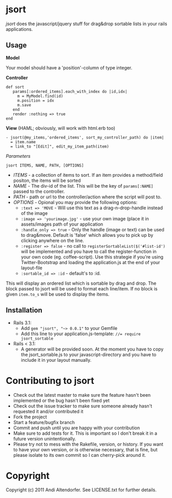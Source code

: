 jsort
=====

_jsort_ does the javascript/jquery stuff for drag&drop sortable lists in your rails applications.


Usage
-----

**Model**

  Your model should have a 'position'-column of type integer.

**Controller**


    def sort
       params[:ordered_items].each_with_index do |id,idx|
         m = MyModel.find(id)
         m.position = idx
         m.save
       end
       render :nothing => true
    end


**View** (HAML; obviously, will work with html.erb too)


    - jsort(@my_items,'ordered_items', sort_my_controller_path) do |item|
      = item.name
      = link_to "[Edit]", edit_my_item_path(item)

_Parameters_

  `jsort ITEMS, NAME, PATH, [OPTIONS]`
  
  * *ITEMS* - a collection of items to sort. If an item provides a method/field positon, the items will be sorted
  * *NAME* - The div-id of the list. This will be the key of `params[:NAME]` passed to the controller.
  * *PATH* - path or url to the controller/action where the script will post to.
  * *OPTIONS* - Opional you may provide the following options:
    * `:text => 'MOVE` - Will use this text as a drag-n-drop-handle instead of the image
    * `:image => 'yourimage.jpg'` - use your own image (place it in assets/images path of your application
    * `:handle_only => true` - Only the handle (image or text) can be used to drag&move. Default is 'false' which allows you to pick up by clicking anywhere on the line.
    * `:register => false` - no call to `registerSortableList($('#list-id')` will be implemented and you have to call the register-function in your own code (eg. coffee-script). Use this strategie if you're using Twitter-Bootstrap and loading the application.js at the end of your layout-file
    * `:sortable_id => :id` - default's to :id.
  


This will display an ordered list which is sortable by drag and drop.
The block passed to jsort will be used to format each line/item. If no block is
given `item.to_s` will be used to display the items.


Installation
------------

 * Rails 3.1:
   * Add `gem "jsort", "~> 0.0.1"` to your Gemfile
   * Add this line to your application.js-template: `//= require jsort_sortable`
 * Rails < 3.1:
   * A generator will be provided soon. At the moment you have to copy the jsort_sortable.js to your javascript-directory and you have to include it in your layout manually.


Contributing to jsort
=====================
 
  * Check out the latest master to make sure the feature hasn't been implemented or the bug hasn't been fixed yet
  * Check out the issue tracker to make sure someone already hasn't requested it and/or contributed it
  * Fork the project
  * Start a feature/bugfix branch
  * Commit and push until you are happy with your contribution
  * Make sure to add tests for it. This is important so I don't break it in a future version unintentionally.
  * Please try not to mess with the Rakefile, version, or history. If you want to have your own version, or is otherwise necessary, that is fine, but please isolate to its own commit so I can cherry-pick around it.

Copyright
=========

Copyright (c) 2011 Andi Altendorfer. See LICENSE.txt for
further details.

